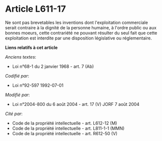 # Article L611-17

Ne sont pas brevetables les inventions dont l'exploitation commerciale serait contraire à la dignité de la personne humaine,
à l'ordre public ou aux bonnes moeurs, cette contrariété ne pouvant résulter du seul fait que cette exploitation est
interdite par une disposition législative ou réglementaire.

**Liens relatifs à cet article**

_Anciens textes_:

  - Loi n°68-1 du 2 janvier 1968 - art. 7 (Ab)

_Codifié par_:

  - Loi n°92-597 1992-07-01

_Modifié par_:

  - Loi n°2004-800 du 6 août 2004 - art. 17 (V) JORF 7 août 2004

_Cité par_:

  - Code de la propriété intellectuelle - art. L612-12 (M)
  - Code de la propriété intellectuelle - art. L811-1-1 (MMN)
  - Code de la propriété intellectuelle - art. R612-50 (V)
